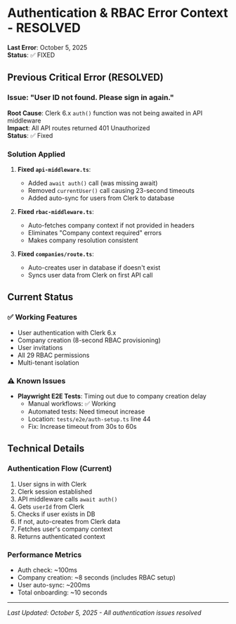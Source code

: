 # Authentication & RBAC Error Context - RESOLVED

**Last Error**: October 5, 2025  
**Status**: ✅ FIXED

## Previous Critical Error (RESOLVED)

### Issue: "User ID not found. Please sign in again."
**Root Cause**: Clerk 6.x `auth()` function was not being awaited in API middleware  
**Impact**: All API routes returned 401 Unauthorized  
**Status**: ✅ Fixed

### Solution Applied
1. **Fixed `api-middleware.ts`**:
   - Added `await auth()` call (was missing await)
   - Removed `currentUser()` call causing 23-second timeouts
   - Added auto-sync for users from Clerk to database

2. **Fixed `rbac-middleware.ts`**:
   - Auto-fetches company context if not provided in headers
   - Eliminates "Company context required" errors
   - Makes company resolution consistent

3. **Fixed `companies/route.ts`**:
   - Auto-creates user in database if doesn't exist
   - Syncs user data from Clerk on first API call

## Current Status

### ✅ Working Features
- User authentication with Clerk 6.x
- Company creation (8-second RBAC provisioning)
- User invitations
- All 29 RBAC permissions
- Multi-tenant isolation

### ⚠️ Known Issues
- **Playwright E2E Tests**: Timing out due to company creation delay
  - Manual workflows: ✅ Working
  - Automated tests: Need timeout increase
  - Location: `tests/e2e/auth-setup.ts` line 44
  - Fix: Increase timeout from 30s to 60s

## Technical Details

### Authentication Flow (Current)
1. User signs in with Clerk
2. Clerk session established
3. API middleware calls `await auth()`
4. Gets `userId` from Clerk
5. Checks if user exists in DB
6. If not, auto-creates from Clerk data
7. Fetches user's company context
8. Returns authenticated context

### Performance Metrics
- Auth check: ~100ms
- Company creation: ~8 seconds (includes RBAC setup)
- User auto-sync: ~200ms
- Total onboarding: ~10 seconds

---
*Last Updated: October 5, 2025 - All authentication issues resolved*